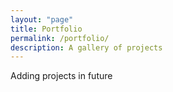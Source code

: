 ```yaml
---
layout: "page"
title: Portfolio
permalink: /portfolio/
description: A gallery of projects
---
```


Adding projects in future